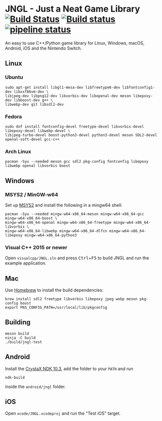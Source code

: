 # JNGL - Just a Neat Game Library [![Build Status](https://travis-ci.org/jhasse/jngl.svg?branch=master)](https://travis-ci.org/jhasse/jngl) [![Build status](https://ci.appveyor.com/api/projects/status/8gbj2tkxie9uyern/branch/master?svg=true)](https://ci.appveyor.com/project/jhasse/jngl/branch/master) [![pipeline status](https://gitlab.com/jhasse/jngl/badges/master/pipeline.svg)](https://gitlab.com/jhasse/jngl/commits/master)

An easy to use C++/Python game library for Linux, Windows, macOS, Android, iOS and the Nintendo
Switch.

## Linux

### Ubuntu

```
sudo apt-get install libgl1-mesa-dev libfreetype6-dev libfontconfig1-dev libxxf86vm-dev \
libjpeg-dev libpng12-dev libvorbis-dev libopenal-dev meson libepoxy-dev libboost-dev g++ \
libwebp-dev git libsdl2-dev
```

### Fedora

```
sudo dnf install fontconfig-devel freetype-devel libvorbis-devel libepoxy-devel libwebp-devel \
libjpeg-turbo-devel boost-python3-devel python3-devel meson SDL2-devel openal-soft-devel gcc-c++
```

### Arch Linux

```
pacman -Syu --needed meson gcc sdl2 pkg-config fontconfig libepoxy libwebp openal libvorbis boost
```

## Windows

### MSYS2 / MinGW-w64

Set up [MSYS2](http://sourceforge.net/p/msys2/wiki/MSYS2%20installation/) and install the following
in a mingw64 shell:

```
pacman -Syu --needed mingw-w64-x86_64-meson mingw-w64-x86_64-gcc mingw-w64-x86_64-boost \
mingw-w64-x86_64-openal mingw-w64-x86_64-freetype mingw-w64-x86_64-libvorbis \
mingw-w64-x86_64-libwebp mingw-w64-x86_64-dlfcn mingw-w64-x86_64-libepoxy mingw-w64-x86_64-python3
```

### Visual C++ 2015 or newer

Open `visualcpp/JNGL.sln` and press <kbd>Ctrl</kbd>+<kbd>F5</kbd> to build JNGL and run the example
application.

## Mac

Use [Homebrew](http://brew.sh/) to install the build dependencies:

```
brew install sdl2 freetype libvorbis libepoxy jpeg webp meson pkg-config boost
export PKG_CONFIG_PATH=/usr/local/lib/pkgconfig
```

## Building

```
meson build
ninja -C build
./build/jngl-test
```

## Android

Install the [CrystaX NDK 10.3](https://www.crystax.net), add the folder to your `PATH` and run
```
ndk-build
```
inside the `android/jngl` folder.

## iOS

Open `xcode/JNGL.xcodeproj` and run the "Test iOS" target.
